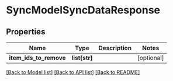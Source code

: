 # SyncModelSyncDataResponse

## Properties
Name | Type | Description | Notes
------------ | ------------- | ------------- | -------------
**item_ids_to_remove** | **list[str]** |  | [optional] 

[[Back to Model list]](../README.md#documentation-for-models) [[Back to API list]](../README.md#documentation-for-api-endpoints) [[Back to README]](../README.md)

